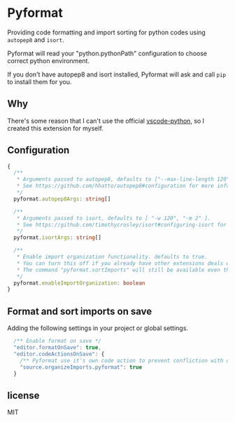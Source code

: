 # Pyformat

Providing code formatting and import sorting for python codes using `autopep8` and `isort`.

Pyformat will read your "python.pythonPath" configuration to choose correct python environment.

If you don't have autopep8 and isort installed, Pyformat will ask and call `pip` to install them for you.

## Why
There's some reason that I can't use the official [vscode-python](https://marketplace.visualstudio.com/items?itemName=ms-python.python), so I created this extension for myself.

## Configuration
```typescript
{
  /**
   * Arguments passed to autopep8, defaults to ["--max-line-length 120"].
   * See https://github.com/hhatto/autopep8#configuration for more info.
   */
  pyformat.autopep8Args: string[]

  /**
   * Arguments passed to isort, defaults to [ "-w 120", "-m 2" ].
   * See https://github.com/timothycrosley/isort#configuring-isort for more info.
   */
  pyformat.isortArgs: string[]

  /**
   * Enable import organization functionality. defaults to true.
   * You can turn this off if you already have other extensions deals with your import for python files.
   * The command "pyformat.sortImports" will still be available even this is disabled.
   */
  pyformat.enableImportOrganization: boolean
}
```

## Format and sort imports on save
Adding the following settings in your project or global settings.
```typescript
  /** Enable format on save */
  "editor.formatOnSave": true,
  "editor.codeActionsOnSave": {
    /** Pyformat use it's own code action to prevent confliction with other tools. */
    "source.organizeImports.pyformat": true
  }
```

## license
MIT